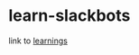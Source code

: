 # learn-slackbots

link to [learnings](https://betterprogramming.pub/build-a-slack-app-home-in-golang-using-socket-mode-aff7b855bb31) 
